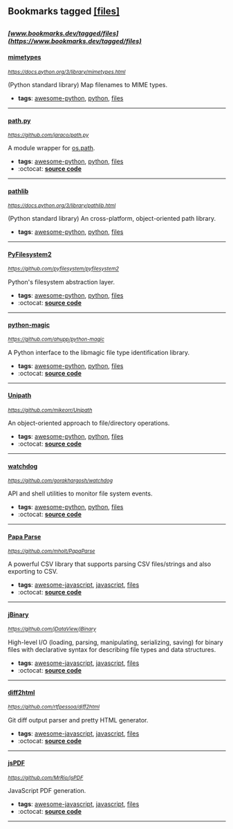 ## Bookmarks tagged [[files]](https://www.bookmarks.dev?q=[files])

_<sup><sup>[www.bookmarks.dev/tagged/files](https://www.bookmarks.dev/tagged/files)</sup></sup>_
---
#### [mimetypes](https://docs.python.org/3/library/mimetypes.html)
_<sup>https://docs.python.org/3/library/mimetypes.html</sup>_

(Python standard library) Map filenames to MIME types.
* **tags**: [awesome-python](../tagged/awesome-python.md), [python](../tagged/python.md), [files](../tagged/files.md)
---
#### [path.py](https://github.com/jaraco/path.py)
_<sup>https://github.com/jaraco/path.py</sup>_

A module wrapper for [os.path](https://docs.python.org/3/library/os.path.html).
* **tags**: [awesome-python](../tagged/awesome-python.md), [python](../tagged/python.md), [files](../tagged/files.md)
* :octocat: **[source code](https://github.com/jaraco/path.py)**
---
#### [pathlib](https://docs.python.org/3/library/pathlib.html)
_<sup>https://docs.python.org/3/library/pathlib.html</sup>_

(Python standard library) An cross-platform, object-oriented path library.
* **tags**: [awesome-python](../tagged/awesome-python.md), [python](../tagged/python.md), [files](../tagged/files.md)
---
#### [PyFilesystem2](https://github.com/pyfilesystem/pyfilesystem2)
_<sup>https://github.com/pyfilesystem/pyfilesystem2</sup>_

Python's filesystem abstraction layer.
* **tags**: [awesome-python](../tagged/awesome-python.md), [python](../tagged/python.md), [files](../tagged/files.md)
* :octocat: **[source code](https://github.com/pyfilesystem/pyfilesystem2)**
---
#### [python-magic](https://github.com/ahupp/python-magic)
_<sup>https://github.com/ahupp/python-magic</sup>_

A Python interface to the libmagic file type identification library.
* **tags**: [awesome-python](../tagged/awesome-python.md), [python](../tagged/python.md), [files](../tagged/files.md)
* :octocat: **[source code](https://github.com/ahupp/python-magic)**
---
#### [Unipath](https://github.com/mikeorr/Unipath)
_<sup>https://github.com/mikeorr/Unipath</sup>_

An object-oriented approach to file/directory operations.
* **tags**: [awesome-python](../tagged/awesome-python.md), [python](../tagged/python.md), [files](../tagged/files.md)
* :octocat: **[source code](https://github.com/mikeorr/Unipath)**
---
#### [watchdog](https://github.com/gorakhargosh/watchdog)
_<sup>https://github.com/gorakhargosh/watchdog</sup>_

API and shell utilities to monitor file system events.
* **tags**: [awesome-python](../tagged/awesome-python.md), [python](../tagged/python.md), [files](../tagged/files.md)
* :octocat: **[source code](https://github.com/gorakhargosh/watchdog)**
---
#### [Papa Parse](https://github.com/mholt/PapaParse)
_<sup>https://github.com/mholt/PapaParse</sup>_

A powerful CSV library that supports parsing CSV files/strings and also exporting to CSV.
* **tags**: [awesome-javascript](../tagged/awesome-javascript.md), [javascript](../tagged/javascript.md), [files](../tagged/files.md)
* :octocat: **[source code](https://github.com/mholt/PapaParse)**
---
#### [jBinary](https://github.com/jDataView/jBinary)
_<sup>https://github.com/jDataView/jBinary</sup>_

High-level I/O (loading, parsing, manipulating, serializing, saving) for binary files with declarative syntax for describing file types and data structures.
* **tags**: [awesome-javascript](../tagged/awesome-javascript.md), [javascript](../tagged/javascript.md), [files](../tagged/files.md)
* :octocat: **[source code](https://github.com/jDataView/jBinary)**
---
#### [diff2html](https://github.com/rtfpessoa/diff2html)
_<sup>https://github.com/rtfpessoa/diff2html</sup>_

Git diff output parser and pretty HTML generator.
* **tags**: [awesome-javascript](../tagged/awesome-javascript.md), [javascript](../tagged/javascript.md), [files](../tagged/files.md)
* :octocat: **[source code](https://github.com/rtfpessoa/diff2html)**
---
#### [jsPDF](https://github.com/MrRio/jsPDF)
_<sup>https://github.com/MrRio/jsPDF</sup>_

JavaScript PDF generation.
* **tags**: [awesome-javascript](../tagged/awesome-javascript.md), [javascript](../tagged/javascript.md), [files](../tagged/files.md)
* :octocat: **[source code](https://github.com/MrRio/jsPDF)**
---
